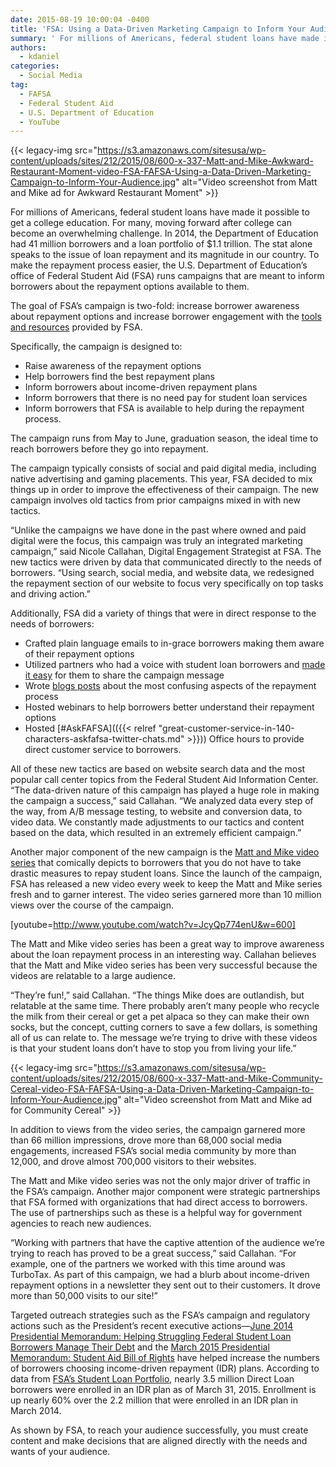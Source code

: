 ```yaml
---
date: 2015-08-19 10:00:04 -0400
title: 'FSA: Using a Data-Driven Marketing Campaign to Inform Your Audience'
summary: ' For millions of Americans, federal student loans have made it possible to get a college education. For many, moving forward after college can become an overwhelming challenge. In 2014, the Department of Education had 41 million borrowers and a loan'
authors:
  - kdaniel
categories:
  - Social Media
tag:
  - FAFSA
  - Federal Student Aid
  - U.S. Department of Education
  - YouTube
---
```


{{< legacy-img src="https://s3.amazonaws.com/sitesusa/wp-content/uploads/sites/212/2015/08/600-x-337-Matt-and-Mike-Awkward-Restaurant-Moment-video-FSA-FAFSA-Using-a-Data-Driven-Marketing-Campaign-to-Inform-Your-Audience.jpg" alt="Video screenshot from Matt and Mike ad for Awkward Restaurant Moment" >}}

For millions of Americans, federal student loans have made it possible to get a college education. For many, moving forward after college can become an overwhelming challenge. In 2014, the Department of Education had 41 million borrowers and a loan portfolio of $1.1 trillion. The stat alone speaks to the issue of loan repayment and its magnitude in our country. To make the repayment process easier, the U.S. Department of Education’s office of Federal Student Aid (FSA) runs campaigns that are meant to inform borrowers about the repayment options available to them.

The goal of FSA’s campaign is two-fold: increase borrower awareness about repayment options and increase borrower engagement with the [tools and resources](https://studentaid.ed.gov/sa/repay-loans) provided by FSA.

Specifically, the campaign is designed to:

  * Raise awareness of the repayment options
  * Help borrowers find the best repayment plans
  * Inform borrowers about income-driven repayment plans
  * Inform borrowers that there is no need pay for student loan services
  * Inform borrowers that FSA is available to help during the repayment process.

The campaign runs from May to June, graduation season, the ideal time to reach borrowers before they go into repayment.

The campaign typically consists of social and paid digital media, including native advertising and gaming placements. This year, FSA decided to mix things up in order to improve the effectiveness of their campaign. The new campaign involves old tactics from prior campaigns mixed in with new tactics.

“Unlike the campaigns we have done in the past where owned and paid digital were the focus, this campaign was truly an integrated marketing campaign,&#8221; said Nicole Callahan, Digital Engagement Strategist at FSA. The new tactics were driven by data that communicated directly to the needs of borrowers. “Using search, social media, and website data, we redesigned the repayment section of our website to focus very specifically on top tasks and driving action.”

Additionally, FSA did a variety of things that were in direct response to the needs of borrowers:

  * Crafted plain language emails to in-grace borrowers making them aware of their repayment options
  * Utilized partners who had a voice with student loan borrowers and [made it easy](http://financialaidtoolkit.ed.gov/tk/outreach/target/borrowers/repayment-resources.jsp) for them to share the campaign message
  * Wrote [blogs posts](http://www.ed.gov/blog/topic/federal-student-aid/) about the most confusing aspects of the repayment process
  * Hosted webinars to help borrowers better understand their repayment options
  * Hosted [#AskFAFSA](({{< relref "great-customer-service-in-140-characters-askfafsa-twitter-chats.md" >}})) Office hours to provide direct customer service to borrowers.

All of these new tactics are based on website search data and the most popular call center topics from the Federal Student Aid Information Center. “The data-driven nature of this campaign has played a huge role in making the campaign a success,” said Callahan. “We analyzed data every step of the way, from A/B message testing, to website and conversion data, to video data. We constantly made adjustments to our tactics and content based on the data, which resulted in an extremely efficient campaign.”

Another major component of the new campaign is the [Matt and Mike video series](https://www.youtube.com/user/FederalStudentAid) that comically depicts to borrowers that you do not have to take drastic measures to repay student loans. Since the launch of the campaign, FSA has released a new video every week to keep the Matt and Mike series fresh and to garner interest. The video series garnered more than 10 million views over the course of the campaign.

[youtube=http://www.youtube.com/watch?v=JcyQp774enU&w=600]
  
The Matt and Mike video series has been a great way to improve awareness about the loan repayment process in an interesting way. Callahan believes that the Matt and Mike video series has been very successful because the videos are relatable to a large audience.

“They’re fun!,” said Callahan. “The things Mike does are outlandish, but relatable at the same time. There probably aren’t many people who recycle the milk from their cereal or get a pet alpaca so they can make their own socks, but the concept, cutting corners to save a few dollars, is something all of us can relate to. The message we’re trying to drive with these videos is that your student loans don’t have to stop you from living your life.”

{{< legacy-img src="https://s3.amazonaws.com/sitesusa/wp-content/uploads/sites/212/2015/08/600-x-337-Matt-and-Mike-Community-Cereal-video-FSA-FAFSA-Using-a-Data-Driven-Marketing-Campaign-to-Inform-Your-Audience.jpg" alt="Video screenshot from Matt and Mike ad for Community Cereal" >}}

In addition to views from the video series, the campaign garnered more than 66 million impressions, drove more than 68,000 social media engagements, increased FSA’s social media community by more than 12,000, and drove almost 700,000 visitors to their websites.

The Matt and Mike video series was not the only major driver of traffic in the FSA’s campaign. Another major component were strategic partnerships that FSA formed with organizations that had direct access to borrowers. The use of partnerships such as these is a helpful way for government agencies to reach new audiences.

“Working with partners that have the captive attention of the audience we’re trying to reach has proved to be a great success,” said Callahan. “For example, one of the partners we worked with this time around was TurboTax. As part of this campaign, we had a blurb about income-driven repayment options in a newsletter they sent out to their customers. It drove more than 50,000 visits to our site!”

Targeted outreach strategies such as the FSA’s campaign and regulatory actions such as the President’s recent executive actions—[June 2014 Presidential Memorandum: Helping Struggling Federal Student Loan Borrowers Manage Their Debt](https://www.whitehouse.gov/the-press-office/2014/06/09/presidential-memorandum-federal-student-loan-repayments) and the [March 2015 Presidential Memorandum: Student Aid Bill of Rights](https://www.whitehouse.gov/the-press-office/2015/03/10/presidential-memorandum-student-aid-bill-rights) have helped increase the numbers of borrowers choosing income-driven repayment (IDR) plans. According to data from [FSA’s Student Loan Portfolio](https://studentaid.ed.gov/sa/about/data-center/student/portfolio), nearly 3.5 million Direct Loan borrowers were enrolled in an IDR plan as of March 31, 2015. Enrollment is up nearly 60% over the 2.2 million that were enrolled in an IDR plan in March 2014.

As shown by FSA, to reach your audience successfully, you must create content and make decisions that are aligned directly with the needs and wants of your audience.